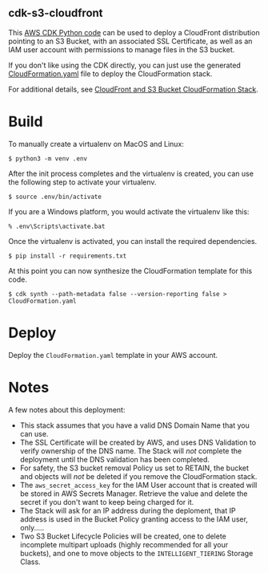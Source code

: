 ## cdk-s3-cloudfront

This [AWS CDK Python code](s3_cloudfront/s3_cloudfront_stack.py) can be used to deploy a CloudFront distribution pointing to an S3 Bucket, with an associated SSL Certificate, as well as an IAM user account with permissions to manage files in the S3 bucket.

If you don't like using the CDK directly, you can just use the generated [CloudFormation.yaml](CloudFormation.yaml) file to deploy the CloudFormation stack.


For additional details, see [CloudFront and S3 Bucket CloudFormation Stack](https://technotes.videre.us/en/cloud/cloudfront-and-s3-bucket-cloudformation-stack/).



# Build

To manually create a virtualenv on MacOS and Linux:

```
$ python3 -m venv .env
```

After the init process completes and the virtualenv is created, you can use the following
step to activate your virtualenv.

```
$ source .env/bin/activate
```

If you are a Windows platform, you would activate the virtualenv like this:

```
% .env\Scripts\activate.bat
```

Once the virtualenv is activated, you can install the required dependencies.

```
$ pip install -r requirements.txt
```

At this point you can now synthesize the CloudFormation template for this code.

```
$ cdk synth --path-metadata false --version-reporting false > CloudFormation.yaml
```

# Deploy

Deploy the `CloudFormation.yaml` template in your AWS account.

# Notes

A few notes about this deployment:
- This stack assumes that you have a valid DNS Domain Name that you can use.
- The SSL Certificate will be created by AWS, and uses DNS Validation to verify ownership of the DNS name. The Stack will *not* complete the deployment until the DNS validation has been completed.
- For  safety, the S3 bucket removal Policy us set to RETAIN, the bucket and objects will *not* be deleted if you remove the CloudFormation stack.
- The `aws_secret_access_key` for the IAM User account that is created will be stored in AWS Secrets Manager. Retrieve the value and delete the secret if you don't want to keep being charged for it.
- The Stack will ask for an IP address during the deploment, that IP address is used in the Bucket Policy granting access to the IAM user, only.....
- Two S3 Bucket Lifecycle Policies will be created, one to delete incomplete multipart uploads (highly recommended for all your buckets), and one to move objects to the `INTELLIGENT_TIERING` Storage Class.
